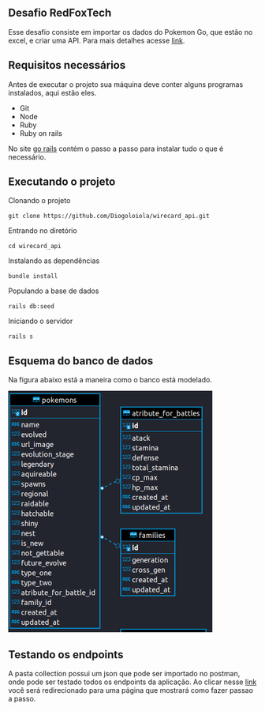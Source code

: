## Desafio RedFoxTech

Esse desafio consiste em importar os dados do Pokemon Go, que estão no excel, e criar uma API. Para mais detalhes acesse <a href="https://github.com/RedFoxTech/vaga-backend-teste">link</a>.

## Requisitos necessários

Antes de executar o projeto sua máquina deve conter alguns programas instalados, aqui estão eles.

 - Git
 - Node
 - Ruby
 - Ruby on rails

No site <a href="https://gorails.com/setup/ubuntu/21.04">go rails</a> contém o passo a passo para instalar tudo o que é necessário.

## Executando o projeto

Clonando o projeto

    git clone https://github.com/Diogoloiola/wirecard_api.git


Entrando no diretório

    cd wirecard_api

Instalando as dependências

    bundle install

Populando a base de dados

    rails db:seed

Iniciando o servidor

    rails s

## Esquema do banco de dados

Na figura abaixo está a maneira como o banco está modelado.

<img src="images/design_database.png">

## Testando os endpoints

A pasta collection possui um json que pode ser importado no postman, onde pode ser testado todos os endpoints da aplicação. Ao clicar nesse <a href="https://kb.datamotion.com/?ht_kb=postman-instructions-for-exporting-and-importing">link</a> você será redirecionado para uma página que mostrará como fazer passao a passo.


